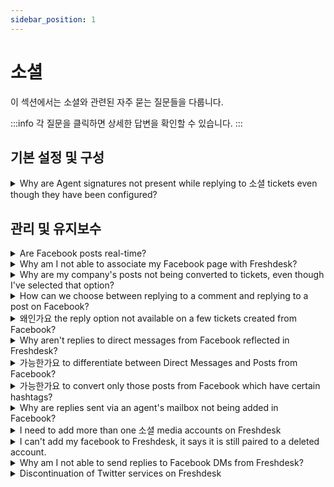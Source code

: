 ```yaml
---
sidebar_position: 1
---
```


# 소셜

이 섹션에서는 소셜와 관련된 자주 묻는 질문들을 다룹니다.

:::info
각 질문을 클릭하면 상세한 답변을 확인할 수 있습니다.
:::


## 기본 설정 및 구성

<details>
<summary>Why are Agent signatures not present while replying to 소셜 tickets even though they have been configured?</summary>

<p><span dir="ltr" style={{ fontSize: "16px" }}>The agent signatures will not be present when replying to a Facebook post because the replies will go from the support handle and not the agents'. Similarly, the ticket links will not be present either.</span></p>

</details>


## 관리 및 유지보수

<details>
<summary>Are Facebook posts real-time?</summary>

<p><span dir="ltr" style={{ fontSize: "16px" }}>Yes, Facebook posts are real-time. If you have v2 of the Facebook integration enabled, direct messages will be real-time as well.</span></p>

</details>

<details>
<summary>Why am I not able to associate my Facebook page with Freshdesk?</summary>

<p><span dir="ltr" style={{ fontSize: "16px" }}>The authorization can run into trouble under the following scenarios:</span></p><ul><li style={{ fontSize: "16px" }}><span style={{ fontSize: "16px" }}><span style={{ fontSize: "16px" }}><span dir="ltr" style={{ fontSize: "16px" }}>When you are trying to authorize from your custom/vanity URL. Please try the authorization after logging into your Account using Freshdesk URL, which would go by YourCompanyName.freshdesk.com.</span></span></span><br /><br /></li><li style={{ fontSize: "16px" }}><span style={{ fontSize: "16px" }}><span style={{ fontSize: "16px" }}><span style={{ fontSize: "16px" }}>If you have SSO enabled, please try logging in using your Freshdesk credentials after bypassing your SSO, using the URL - YourCompanyName.freshdesk.com/login/normal.</span></span></span></li><li style={{ fontSize: "16px" }}><span style={{ fontSize: "16px" }}><span style={{ fontSize: "16px" }}><span style={{ fontSize: "16px" }}>Please ensure if you are not logged into another Facebook account on your browser at the same time. The Facebook account which you are logged into would have to be an Admin of the Facebook page.</span><br /></span></span></li><li dir="ltr" style={{ fontSize: "16px" }}>There could also be several reasons why you are unable to associate your Facebook page with Freshdesk. Here are some possible reasons and solutions:<a class="tooltip-target" href="https://support.freshdesk.com/en/support/solutions/articles/37557-integrating-a-facebook-page-with-your-helpdesk" style={{ fontSize: "16px" }} target="_blank" dir="ltr"></a><ol style={{ fontSize: "16px" }}><li><a class="tooltip-target" dir="ltr" href="https://support.freshdesk.com/en/support/solutions/articles/37557-integrating-a-facebook-page-with-your-helpdesk" style={{ fontSize: "16px" }} target="_blank"><span dir="ltr" style={{ fontSize: "16px" }}>You need to be an <strong style={{ fontSize: "16px" }}>Admin</strong> of the Facebook page you are trying to integrat</span></a><span style={{ fontSize: "16px" }}>e<span style={{ fontSize: "16px" }}><a class="ac-anchor sup-target" href="https://support.freshdesk.com/en/support/solutions/articles/37557-integrating-a-facebook-page-with-your-helpdesk" style={{ fontSize: "16px" }} target="_blank"></a>. Please ensure that you have the necessary permissions.</span></span><span style={{ fontSize: "16px" }}><span dir="ltr" style={{ fontSize: "16px" }}><a class="tooltip-target" href="https://support.freshdesk.com/en/support/solutions/articles/37557-integrating-a-facebook-page-with-your-helpdesk" style={{ fontSize: "16px" }} target="_blank" dir="ltr"></a></span></span></li><li><p dir="ltr" style={{ fontSize: "16px" }}><span style={{ fontSize: "16px" }}><span dir="ltr" style={{ fontSize: "16px" }}><a class="tooltip-target" dir="ltr" href="https://support.freshdesk.com/en/support/solutions/articles/37557-integrating-a-facebook-page-with-your-helpdesk" style={{ fontSize: "16px" }} target="_blank">You cannot add pages that are already integrated with another Freshdesk accoun</a>t<a class="ac-anchor sup-target" href="https://support.freshdesk.com/en/support/solutions/articles/37557-integrating-a-facebook-page-with-your-helpdesk" style={{ fontSize: "16px" }} target="_blank"></a>. Please ensure that the page you are trying to integrate is not already associated with another Freshdesk account.</span></span></p></li><li><p dir="ltr" style={{ fontSize: "16px" }}><span dir="ltr" style={{ fontSize: "16px" }}><a class="tooltip-target" dir="ltr" href="https://support.freshdesk.com/en/support/solutions/articles/37557-integrating-a-facebook-page-with-your-helpdesk" style={{ fontSize: "16px" }} target="_blank">Sometimes, when page settings change, you may have to reauthorize the Facebook pag</a>e.<a class="ac-anchor sup-target" href="https://support.freshdesk.com/en/support/solutions/articles/37557-integrating-a-facebook-page-with-your-helpdesk" style={{ fontSize: "16px" }} target="_blank"></a> Please try reauthorizing the Facebook page if you are facing issues.</span></p></li></ol></li></ul>

</details>

<details>
<summary>Why are my company's posts not being converted to tickets, even though I've selected that option?</summary>

<p ><span style={{ fontSize: "16px" }}>Company posts would only be converted to tickets only when an end user/customer adds a comment to the post on Facebook. The post in itself will not be immediately converted. </span></p><p><span style={{ fontSize: "16px" }}><br /></span></p><p ><span style={{ fontSize: "16px" }}>When the post is eventually converted after a user comment, the original post is also brought-in along with the ticket inside Freshdesk.</span></p><p ><br /></p><p ><br /></p><p ><span style={{ fontSize: "16px" }}><br /></span></p>

</details>

<details>
<summary>How can we choose between replying to a comment and replying to a post on Facebook?</summary>

<p><span style={{ fontSize: "16px" }}>You can either reply to the post or reply to a particular comment from Freshdesk. </span></p><p><span style={{ fontSize: "16px" }}><br /></span></p><p ><span style={{ fontSize: "16px" }}>To reply to the post, you would have to use the <strong>"Reply"</strong> button at the top or bottom of the ticket.</span></p><p><span style={{ fontSize: "16px" }}><br /></span></p><p ><span style={{ fontSize: "16px" }}>To reply to a particular comment, hover over the comment and click the reply icon to the right of the yellow space.</span></p><p><br /></p>

</details>

<details>
<summary>왜인가요 the reply option not available on a few tickets created from Facebook?</summary>

<p ><span style={{ fontSize: "16px" }}>If a Facebook page is removed from Freshdesk, all the tickets which were created from that Facebook page will lose connection to that page. For those tickets, the <strong>"Reply"</strong> button would not appear, so agents will not be able to reply to that ticket anymore.</span></p>

</details>

<details>
<summary>Why aren't replies to direct messages from Facebook reflected in Freshdesk?</summary>

<p ><span style={{ fontSize: "16px" }}>If you have enabled v2 of the Facebook integration which ensures that the messages are converted to tickets in real time.</span></p><p><span style={{ fontSize: "16px" }}><br /></span></p><p ><span style={{ fontSize: "16px" }}>To change your Facebook integration to v2, please send an email to support@freshdesk.com and we'll have this fixed.</span></p>

</details>

<details>
<summary>가능한가요 to differentiate between Direct Messages and Posts from Facebook?</summary>

<p ><span style={{ fontSize: "16px" }}>Yes, it is possible to differentiate between a Facebook direct message and a Facebook post in Freshdesk. Unlike a ticket created via a Facebook post, <strong>a lock next to the Facebook icon</strong> will be present for a ticket created from a direct message in the ticket details page. </span></p><p><span style={{ fontSize: "16px" }}><br /></span></p><p ><span style={{ fontSize: "16px" }}>However, it is not possible to differentiate between direct messages and posts from the List View in the Tickets tab.</span></p><p><br /></p>

</details>

<details>
<summary>가능한가요 to convert only those posts from Facebook which have certain hashtags?</summary>

<p ><span style={{ fontSize: "16px" }}>With the Facebook integration, all visitor posts will be converted to tickets automatically once the page is connected with the Freshdesk account. However, for comments on posts, you can configure filters and/or keywords to filter posts and convert them to tickets.</span></p><p ><br /></p><p ><span style={{ fontSize: "16px" }}>This can be done under <strong dir="ltr">Admin -&gt; Channels -&gt; Facebook -&gt; Edit </strong>and by choosing the option <strong >Convert only relevant posts</strong>.</span></p>

</details>

<details>
<summary>Why are replies sent via an agent's mailbox not being added in Facebook?</summary>

<p><span dir="ltr" style={{ fontSize: "16px" }}>For Facebook tickets, it is mandatory that the agents are logged into the portal and that they reply from the portal as well. This ensures that the reply is sent as a message to the customer. When an agent replies from the mailbox, it will only add a public note in the ticket and this won't be reflected in Facebook.</span></p><p><br /></p>

</details>

<details>
<summary>I need to add more than one 소셜 media accounts on Freshdesk</summary>

<p dir="ltr">From the Blossom plan you will have the option to add multiple Facebook pages with Freshdesk. However, in the Sprout plan you will only have an option to add one page.</p>

</details>

<details>
<summary>I can't add my facebook to Freshdesk, it says it is still paired to a deleted account.</summary>

In general, a facebook page or an account can be added only to one specific Freshdesk account. In case you have linked the same Facebook account to another Freshdesk account, please unlink the facebook page from that account and activate it in the current account.

</details>

<details>
<summary>Why am I not able to send replies to Facebook DMs from Freshdesk?</summary>

<p>Facebook has recently introduced a messaging policy which does not allow apps to send messages to customers 24 hours after they have messaged a page. </p><p><br /></p><p>For example, if a customer messages a page on 8th March 2020 at 5:00 PM, they have until 5:00 PM 9th March 2020 to respond. After this window, they cannot send a response. Please note that this is a rolling window. If the customer sends another message at 5:30 PM, they have until 5:30 PM the next day to respond.</p><p><br /></p><p>This change is in line with people’s expectations of faster responses from businesses. Please refer to Facebook's article for <a href="https://developers.facebook.com/docs/messenger-platform/policy/policy-overview#new_policy" rel="noreferrer" target="_blank">more details around this policy</a>.<br /><br /></p><div>We've incorporated the <strong>closed beta API for Facebook direct messages in Freshdesk. </strong>So now, you will be able to respond to direct messages within a <strong>21-day window till July 15th</strong>, considering COVID-19 post which the window would be cut short to 7 days. </div><div><br /></div><div>Also, there are other ways of coping up with this situation further.</div><div><br /></div><div>You can collect their customer's contact details (email address or phone number) with an automated message. This automated message can be fired in two ways.</div><div style={{ fontSize: "16px" }}><br /></div><div><strong>1. Directly from Facebook.</strong></div><div>If you have very few Facebook pages, you can set up an automated message to collect customer details from this specific section</div><div><br /><img src="#" style={{ fontSize: "16px" }} class="fr-fic fr-dib fr-bordered" /></div><p><br /></p><p><strong>2. Using API</strong><br />If you have multiple Facebook pages integrated with your Freshdesk and have separate groups that handle just DM tickets, you can use webhooks to send an automatic reply. This requires the addition of a new feature from our end. Please reach out to us at <a href="http://support@freshdesk.com" rel="noreferrer" target="_blank">support@freshdesk.com</a> if you would like to get this feature enabled. </p>

</details>

<details>
<summary>Discontinuation of Twitter services on Freshdesk</summary>

<p dir="ltr" style={{ fontSize: "16px" }}><span style={{ fontSize: "16px" }}>Freshdesk Twitter services are discontinued.&nbsp;</span></p><p><br /></p><p dir="ltr" style={{ fontSize: "16px" }}><span style={{ fontSize: "16px" }}>Freshworks uses Twitter APIs to power tweets and DMs in Freshdesk. Over the past few weeks, Twitter has made a number of changes to its API and access tiers and recently revoked our access to Twitter. We have been engaging with Twitter to see how we can continue extending support; however, we have ultimately come to the decision that it will not be feasible due to the prohibitive cost involved and uncertainty around Twitter APIs for commercial offering.</span></p><p><br /></p><p dir="ltr" style={{ fontSize: "16px" }}><span style={{ fontSize: "16px" }}>With this update, you can no longer use Twitter as a channel within Freshdesk to reply to tweets and DMs. Twitter services are completely discontinued, and we encourage you to use our alternative channels, like Facebook or WhatsApp, to continue engaging with your customers on social media platforms.</span></p><p><br /></p><p dir="ltr" style={{ fontSize: "16px" }}><span style={{ fontSize: "16px" }}>We understand that this news may be disappointing. However, we hope our alternative solutions will help you continue engaging your customers effectively.&nbsp;</span></p><p><br /></p><p dir="ltr" style={{ fontSize: "16px" }}><span style={{ fontSize: "16px" }}>We regret the inconvenience caused. Please write to us at&nbsp;</span><a href="mailto:support@freshdesk.com"><span style={{ fontSize: "16px" }}>support@freshdesk.com</span></a><span style={{ fontSize: "16px" }}>&nbsp;if you have any questions.&nbsp;</span></p>

</details>

